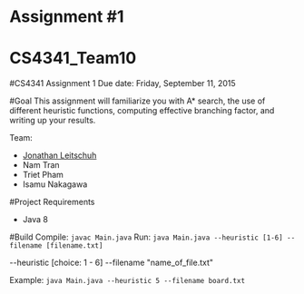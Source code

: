 # Assignment #1

# CS4341_Team10

#CS4341
Assignment 1
Due date:  Friday, September 11, 2015

#Goal
This assignment will familiarize you with A* search, the use of different heuristic functions, computing effective branching factor, and writing up your results.

Team:
- [Jonathan Leitschuh](https://github.com/JLLeitschuh)
- Nam Tran
- Triet Pham
- Isamu Nakagawa

#Project Requirements
- Java 8

#Build
Compile: `javac Main.java`
Run: `java Main.java --heuristic [1-6] --filename [filename.txt]`

--heuristic [choice: 1 - 6]
--filename "name_of_file.txt"

Example: `java Main.java --heuristic 5 --filename board.txt`
